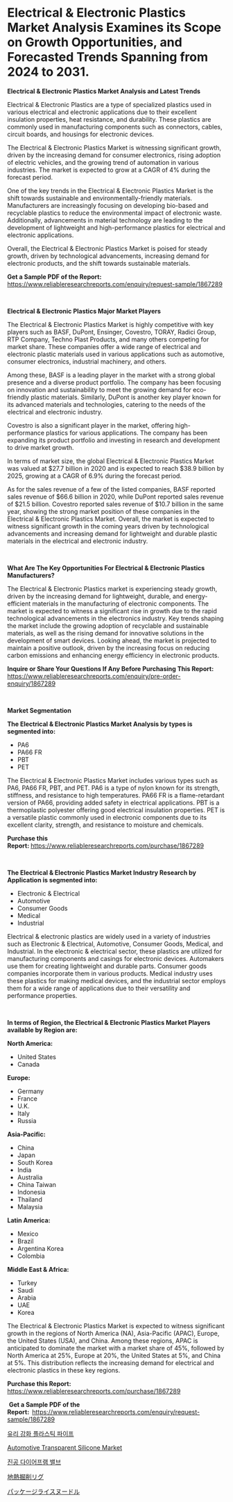 <p><h1>Electrical & Electronic Plastics Market Analysis Examines its Scope on Growth Opportunities, and Forecasted Trends Spanning from 2024 to 2031.</h1></p><p><strong>Electrical & Electronic Plastics Market Analysis and Latest Trends</strong></p>
<p><p>Electrical & Electronic Plastics are a type of specialized plastics used in various electrical and electronic applications due to their excellent insulation properties, heat resistance, and durability. These plastics are commonly used in manufacturing components such as connectors, cables, circuit boards, and housings for electronic devices.</p><p>The Electrical & Electronic Plastics Market is witnessing significant growth, driven by the increasing demand for consumer electronics, rising adoption of electric vehicles, and the growing trend of automation in various industries. The market is expected to grow at a CAGR of 4% during the forecast period.</p><p>One of the key trends in the Electrical & Electronic Plastics Market is the shift towards sustainable and environmentally-friendly materials. Manufacturers are increasingly focusing on developing bio-based and recyclable plastics to reduce the environmental impact of electronic waste. Additionally, advancements in material technology are leading to the development of lightweight and high-performance plastics for electrical and electronic applications.</p><p>Overall, the Electrical & Electronic Plastics Market is poised for steady growth, driven by technological advancements, increasing demand for electronic products, and the shift towards sustainable materials.</p></p>
<p><strong>Get a Sample PDF of the Report:&nbsp;</strong> <a href="https://www.reliableresearchreports.com/enquiry/request-sample/1867289">https://www.reliableresearchreports.com/enquiry/request-sample/1867289</a></p>
<p>&nbsp;</p>
<p><strong>Electrical & Electronic Plastics Major Market Players</strong></p>
<p><p>The Electrical & Electronic Plastics Market is highly competitive with key players such as BASF, DuPont, Ensinger, Covestro, TORAY, Radici Group, RTP Company, Techno Plast Products, and many others competing for market share. These companies offer a wide range of electrical and electronic plastic materials used in various applications such as automotive, consumer electronics, industrial machinery, and others.</p><p>Among these, BASF is a leading player in the market with a strong global presence and a diverse product portfolio. The company has been focusing on innovation and sustainability to meet the growing demand for eco-friendly plastic materials. Similarly, DuPont is another key player known for its advanced materials and technologies, catering to the needs of the electrical and electronic industry.</p><p>Covestro is also a significant player in the market, offering high-performance plastics for various applications. The company has been expanding its product portfolio and investing in research and development to drive market growth.</p><p>In terms of market size, the global Electrical & Electronic Plastics Market was valued at $27.7 billion in 2020 and is expected to reach $38.9 billion by 2025, growing at a CAGR of 6.9% during the forecast period.</p><p>As for the sales revenue of a few of the listed companies, BASF reported sales revenue of $66.6 billion in 2020, while DuPont reported sales revenue of $21.5 billion. Covestro reported sales revenue of $10.7 billion in the same year, showing the strong market position of these companies in the Electrical & Electronic Plastics Market. Overall, the market is expected to witness significant growth in the coming years driven by technological advancements and increasing demand for lightweight and durable plastic materials in the electrical and electronic industry.</p></p>
<p>&nbsp;</p>
<p><strong>What Are The Key Opportunities For Electrical & Electronic Plastics Manufacturers?</strong></p>
<p><p>The Electrical & Electronic Plastics market is experiencing steady growth, driven by the increasing demand for lightweight, durable, and energy-efficient materials in the manufacturing of electronic components. The market is expected to witness a significant rise in growth due to the rapid technological advancements in the electronics industry. Key trends shaping the market include the growing adoption of recyclable and sustainable materials, as well as the rising demand for innovative solutions in the development of smart devices. Looking ahead, the market is projected to maintain a positive outlook, driven by the increasing focus on reducing carbon emissions and enhancing energy efficiency in electronic products.</p></p>
<p><strong>Inquire or Share Your Questions If Any Before Purchasing This Report:</strong> <a href="https://www.reliableresearchreports.com/enquiry/pre-order-enquiry/1867289">https://www.reliableresearchreports.com/enquiry/pre-order-enquiry/1867289</a></p>
<p>&nbsp;</p>
<p><strong>Market Segmentation</strong></p>
<p><strong>The Electrical & Electronic Plastics Market Analysis by types is segmented into:</strong></p>
<p><ul><li>PA6</li><li>PA66 FR</li><li>PBT</li><li>PET</li></ul></p>
<p><p>The Electrical & Electronic Plastics Market includes various types such as PA6, PA66 FR, PBT, and PET. PA6 is a type of nylon known for its strength, stiffness, and resistance to high temperatures. PA66 FR is a flame-retardant version of PA66, providing added safety in electrical applications. PBT is a thermoplastic polyester offering good electrical insulation properties. PET is a versatile plastic commonly used in electronic components due to its excellent clarity, strength, and resistance to moisture and chemicals.</p></p>
<p><strong>Purchase this Report:&nbsp;</strong><a href="https://www.reliableresearchreports.com/purchase/1867289">https://www.reliableresearchreports.com/purchase/1867289</a></p>
<p>&nbsp;</p>
<p><strong>The Electrical & Electronic Plastics Market Industry Research by Application is segmented into:</strong></p>
<p><ul><li>Electronic & Electrical</li><li>Automotive</li><li>Consumer Goods</li><li>Medical</li><li>Industrial</li></ul></p>
<p><p>Electrical & electronic plastics are widely used in a variety of industries such as Electronic & Electrical, Automotive, Consumer Goods, Medical, and Industrial. In the electronic & electrical sector, these plastics are utilized for manufacturing components and casings for electronic devices. Automakers use them for creating lightweight and durable parts. Consumer goods companies incorporate them in various products. Medical industry uses these plastics for making medical devices, and the industrial sector employs them for a wide range of applications due to their versatility and performance properties.</p></p>
<p>&nbsp;</p>
<p><strong>In terms of Region, the Electrical & Electronic Plastics Market Players available by Region are:</strong></p>
<p>
    <p> <strong> North America: </strong>
        <ul>
            <li>United States</li>
            <li>Canada</li>
        </ul>
        </p> 
    <p> <strong> Europe: </strong>
        <ul>
            <li>Germany</li>
            <li>France</li>
            <li>U.K.</li>
            <li>Italy</li>
            <li>Russia</li>
        </ul>
        </p> 
    <p> <strong> Asia-Pacific: </strong>
        <ul>
            <li>China</li>
            <li>Japan</li>
            <li>South Korea</li>
            <li>India</li>
            <li>Australia</li>
            <li>China Taiwan</li>
            <li>Indonesia</li>
            <li>Thailand</li>
            <li>Malaysia</li>
        </ul>
        </p> 
    <p> <strong> Latin America: </strong>
        <ul>
            <li>Mexico</li>
            <li>Brazil</li>
            <li>Argentina Korea</li>
            <li>Colombia</li>
        </ul>
        </p> 
    <p> <strong> Middle East & Africa: </strong>
        <ul>
            <li>Turkey</li>
            <li>Saudi</li>
            <li>Arabia</li>
            <li>UAE</li>
            <li>Korea</li>
        </ul>
    </p>
    </p>
<p><p>The Electrical & Electronic Plastics Market is expected to witness significant growth in the regions of North America (NA), Asia-Pacific (APAC), Europe, the United States (USA), and China. Among these regions, APAC is anticipated to dominate the market with a market share of 45%, followed by North America at 25%, Europe at 20%, the United States at 5%, and China at 5%. This distribution reflects the increasing demand for electrical and electronic plastics in these key regions.</p></p>
<p><strong>Purchase this Report: </strong><a href="https://www.reliableresearchreports.com/purchase/1867289">https://www.reliableresearchreports.com/purchase/1867289</a></p>
<p>&nbsp;<strong>Get a Sample PDF of the Report:&nbsp;&nbsp;</strong><a href="https://www.reliableresearchreports.com/enquiry/request-sample/1867289">https://www.reliableresearchreports.com/enquiry/request-sample/1867289</a></p>
<p><strong></strong></p>
<p><p><a href="https://medium.com/@constantinvon/%EC%9C%A0%EB%A6%AC-%EA%B0%95%ED%99%94-%ED%94%8C%EB%9D%BC%EC%8A%A4%ED%8B%B1-%ED%8C%8C%EC%9D%B4%ED%94%84-%EC%8B%9C%EC%9E%A5-%EC%A0%90%EC%9C%A0%EC%9C%A8-%EB%B3%80%ED%99%94-%EB%B0%8F-%EC%8B%9C%EC%9E%A5-%EC%84%B1%EC%9E%A5-%ED%8A%B8%EB%A0%8C%EB%93%9C-2024-2031-b8cb8b87fe91">유리 강화 플라스틱 파이프</a></p><p><a href="https://github.com/timeliteaut/Market-Research-Report-List-1/blob/main/automotive-transparent-silicone-market.md">Automotive Transparent Silicone Market</a></p><p><a href="https://medium.com/@constantinvon/%EC%A7%84%EA%B3%B5-%EB%8B%A4%EC%9D%B4%EC%95%84%ED%94%84%EB%9E%A8-%EB%B0%B8%EB%B8%8C-%EC%8B%9C%EC%9E%A5-%EB%B6%84%EC%84%9D-%EB%B0%8F-2024%EB%85%84%EB%B6%80%ED%84%B0-2031%EB%85%84%EA%B9%8C%EC%A7%80-%EC%98%88%EC%B8%A1%EB%90%9C-%ED%81%AC%EA%B8%B0-06f28e1ab76a">진공 다이어프램 밸브</a></p><p><a href="https://medium.com/@alyle7648/%E5%9C%B0%E7%86%B1%E6%8E%98%E5%89%8A%E8%A3%85%E7%BD%AE%E5%B8%82%E5%A0%B4%E5%88%86%E6%9E%90-%E3%81%9D%E3%81%AEcagr-%E5%B8%82%E5%A0%B4%E3%82%BB%E3%82%B0%E3%83%A1%E3%83%B3%E3%83%86%E3%83%BC%E3%82%B7%E3%83%A7%E3%83%B3-%E3%81%8A%E3%82%88%E3%81%B3%E3%82%B0%E3%83%AD%E3%83%BC%E3%83%90%E3%83%AB%E7%94%A3%E6%A5%AD%E6%A6%82%E6%B3%81-095acbbf36bc">地熱掘削リグ</a></p><p><a href="https://medium.com/@abdielkilback/%E3%83%91%E3%83%83%E3%82%B1%E3%83%BC%E3%82%B8%E5%85%A5%E3%82%8A%E3%83%A9%E3%82%A4%E3%82%B9%E3%83%8C%E3%83%BC%E3%83%89%E3%83%AB%E5%B8%82%E5%A0%B4%E5%88%86%E6%9E%90-%E3%81%9D%E3%81%AEcagr-%E5%B8%82%E5%A0%B4%E3%82%BB%E3%82%B0%E3%83%A1%E3%83%B3%E3%83%86%E3%83%BC%E3%82%B7%E3%83%A7%E3%83%B3-%E3%81%8A%E3%82%88%E3%81%B3%E3%82%B0%E3%83%AD%E3%83%BC%E3%83%90%E3%83%AB%E7%94%A3%E6%A5%AD%E6%A6%82%E8%A6%81-0aba969e05eb">パッケージライスヌードル</a></p></p>